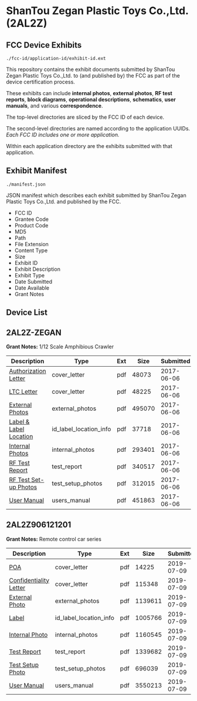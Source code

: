 # ShanTou Zegan Plastic Toys Co.,Ltd. (2AL2Z)
## FCC Device Exhibits

```
./fcc-id/application-id/exhibit-id.ext
```

This repository contains the exhibit documents submitted by ShanTou Zegan Plastic Toys Co.,Ltd. to (and published by) the FCC as part of the device certification process.

These exhibits can include **internal photos**, **external photos**, **RF test reports**, **block diagrams**, **operational descriptions**, **schematics**, **user manuals**, and various **correspondence**.

The top-level directories are sliced by the FCC ID of each device.

The second-level directories are named according to the application UUIDs. *Each FCC ID includes one or more application.*

Within each application directory are the exhibits submitted with that application. 

## Exhibit Manifest

```
./manifest.json
```

JSON manifest which describes each exhibit submitted by ShanTou Zegan Plastic Toys Co.,Ltd. and published by the FCC.

- FCC ID
- Grantee Code
- Product Code
- MD5
- Path
- File Extension
- Content Type
- Size
- Exhibit ID
- Exhibit Description
- Exhibit Type
- Date Submitted
- Date Available
- Grant Notes

## Device List
## 2AL2Z-ZEGAN
**Grant Notes:** 1/12 Scale Amphibious Crawler

| Description | Type | Ext | Size | Submitted | Available |
| ----------- | ---- | --- | ---- | --------- | --------- |
| [Authorization Letter](2AL2Z-ZEGAN/13c90af4844bc3a1bf21a5baac1c174e/3414660.pdf) | cover_letter | pdf | 48073 | 2017-06-06 | 2017-06-06 |
| [LTC Letter](2AL2Z-ZEGAN/13c90af4844bc3a1bf21a5baac1c174e/3414661.pdf) | cover_letter | pdf | 48225 | 2017-06-06 | 2017-06-06 |
| [External Photos](2AL2Z-ZEGAN/13c90af4844bc3a1bf21a5baac1c174e/3414662.pdf) | external_photos | pdf | 495070 | 2017-06-06 | 2017-06-06 |
| [Label & Label Location](2AL2Z-ZEGAN/13c90af4844bc3a1bf21a5baac1c174e/3414663.pdf) | id_label_location_info | pdf | 37718 | 2017-06-06 | 2017-06-06 |
| [Internal Photos](2AL2Z-ZEGAN/13c90af4844bc3a1bf21a5baac1c174e/3414664.pdf) | internal_photos | pdf | 293401 | 2017-06-06 | 2017-06-06 |
| [RF Test Report](2AL2Z-ZEGAN/13c90af4844bc3a1bf21a5baac1c174e/3414667.pdf) | test_report | pdf | 340517 | 2017-06-06 | 2017-06-06 |
| [RF Test Set-up Photos](2AL2Z-ZEGAN/13c90af4844bc3a1bf21a5baac1c174e/3414668.pdf) | test_setup_photos | pdf | 312015 | 2017-06-06 | 2017-06-06 |
| [User Manual](2AL2Z-ZEGAN/13c90af4844bc3a1bf21a5baac1c174e/3414669.pdf) | users_manual | pdf | 451863 | 2017-06-06 | 2017-06-06 |
## 2AL2Z906121201
**Grant Notes:** Remote control car series

| Description | Type | Ext | Size | Submitted | Available |
| ----------- | ---- | --- | ---- | --------- | --------- |
| [POA](2AL2Z906121201/a54da83adc1d9fb590b169d504ed2967/4348993.pdf) | cover_letter | pdf | 14225 | 2019-07-09 | 2019-07-09 |
| [Confidentiality Letter](2AL2Z906121201/a54da83adc1d9fb590b169d504ed2967/4348994.pdf) | cover_letter | pdf | 115348 | 2019-07-09 | 2019-07-09 |
| [External Photo](2AL2Z906121201/a54da83adc1d9fb590b169d504ed2967/4349000.pdf) | external_photos | pdf | 1139611 | 2019-07-09 | 2019-07-09 |
| [Label](2AL2Z906121201/a54da83adc1d9fb590b169d504ed2967/4348999.pdf) | id_label_location_info | pdf | 1005766 | 2019-07-09 | 2019-07-09 |
| [Internal Photo](2AL2Z906121201/a54da83adc1d9fb590b169d504ed2967/4349001.pdf) | internal_photos | pdf | 1160545 | 2019-07-09 | 2019-07-09 |
| [Test Report](2AL2Z906121201/a54da83adc1d9fb590b169d504ed2967/4349003.pdf) | test_report | pdf | 1339682 | 2019-07-09 | 2019-07-09 |
| [Test Setup Photo](2AL2Z906121201/a54da83adc1d9fb590b169d504ed2967/4349002.pdf) | test_setup_photos | pdf | 696039 | 2019-07-09 | 2019-07-09 |
| [User Manual](2AL2Z906121201/a54da83adc1d9fb590b169d504ed2967/4348995.pdf) | users_manual | pdf | 3550213 | 2019-07-09 | 2019-07-09 |
